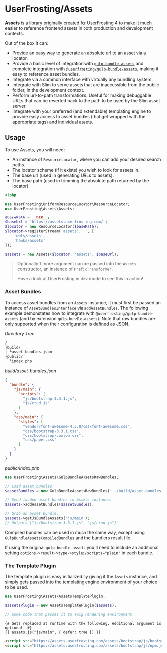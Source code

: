 # UserFrosting/Assets

**Assets** is a library originally created for UserFrosting 4 to make it much easier to reference frontend assets in both production and development contexts.

Out of the box it can:

- Provide an easy way to generate an absolute url to an asset via a locator.
- Provide a basic level of integration with [`gulp-bundle-assets`](https://github.com/dowjones/gulp-bundle-assets) and complete integration with [`@userfrosting/gulp-bundle-assets`](https://www.npmjs.com/package/@userfrosting/gulp-bundle-assets), making it easy to reference asset bundles.
- Integrate via a common interface with virtually any bundling system.
- Integrate with Slim to serve assets that are inaccessible from the public folder, in the development context.
- Perform url-to-path transformations. Useful for making debuggable URLs that can be reverted back to the path to be used by the Slim asset server.
- Integrate with your preferred (and extendable) templating engine to provide easy access to asset bundles (that get wrapped with the appropriate tags) and individual assets.

## Usage

To use Assets, you will need:

- An instance of `ResourceLocator`, where you can add your desired search paths.
- The locator scheme (if it exists) you wish to look for assets in.
- The base url (used in generating URLs to assets).
- The base path (used in trimming the absolute path returned by the locator).

```php
<?php

use UserFrosting\UniformResourceLocator\ResourceLocator;
use UserFrosting\Assets\Assets;

$basePath = __DIR__;
$baseUrl = 'https://assets.userfrosting.com/';
$locator = new ResourceLocator($basePath);
$locator->registerStream('assets', '', [
    'owls/assets',
    'hawks/assets'
]);

$assets = new Assets($locator, 'assets', $baseUrl);
```

> Optionally 1 more argument can be passed into the `Assets` constructor, an instance of `PrefixTransformer`.
>
> Have a look at UserFrosting in dev mode to see this in action!

### Asset Bundles

To access asset bundles from an `Assets` instance, it must first be passed an instance of `AssetBundlesInterface` via `addAssetBundles`. The following example demonstates how to integrate with `@userfrosting/gulp-bundle-assets` (and by extension `gulp-bundle-assets`). Note that raw bundles are only supported when their configuration is defined as JSON.

*Directory Tree*

```txt
/
├build/
│ └asset-bundles.json
└public/
  └index.php

```

*build/asset-bundles.json*

```json
{
  "bundle": {
    "js/main": {
      "scripts": [
        "js/bootstrap-3.3.1.js",
        "js/crud.js"
      ]
    },
    "css/main": {
      "styles": [
        "vendor/font-awesome-4.5.0/css/font-awesome.css",
        "css/bootstrap-3.3.1.css",
        "css/bootstrap-custom.css",
        "css/paper.css"
      ]
    }
  }
}
```

*public/index.php*

```php
use UserFrosting\Assets\GulpBundleAssetsRawBundles;

// Load asset bundles.
$assetBundles = new GulpBundleAssetsRawBundles('../build/asset-bundles.json');

// Send loaded asset bundles to Assets instance.
$assets->addAssetBundles($assetBundles);

// Grab an asset bundle.
$assets->getJsBundleAssets('js/main');
// Outputs ["js/bootstrap-3.3.1.js", "js/crud.js"]
```

Compiled bundles can be used in much the same way, except using `GulpBundleAssetsCompiledBundles` and the bundlers result file.

If using the original `gulp-bundle-assets` you'll need to include an additional setting `options->result->type->styles/scripts="plain"` in each bundle.

### The Template Plugin

The template plugin is easy initialized by giving it the `Assets` instance, and simply gets passed into the templating engine environment of your choice to be used.

```php
use UserFrosting\Assets\AssetsTemplatePlugin;

$assetsPlugin = new AssetsTemplatePlugin($assets);

// Some code that passes it to Twig rendering environment.
```

```twig
{# Gets replaced at runtime with the following. Additional argument is optional. #}
{{ assets.js("js/main", { defer: true }) }}
```

```html
<script src="https://assets.userfrosting.com/assets/bootstrap/js/bootstrap.js" defer="true"></script>
<script src="https://assets.userfrosting.com/assets/bootstrap/js/npm.js" defer="true"></script>
```
